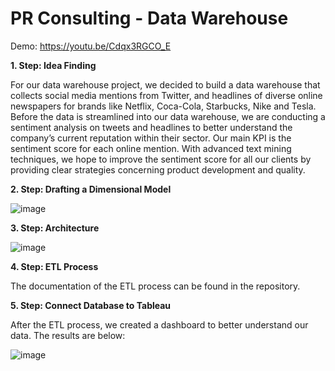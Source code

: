 # PR Consulting - Data Warehouse

Demo: https://youtu.be/Cdqx3RGCO_E

**1. Step: Idea Finding**

For our data warehouse project, we decided to build a data warehouse that collects social media mentions from Twitter, and headlines of diverse online newspapers for brands like Netflix, Coca-Cola, Starbucks, Nike and Tesla. Before the data is streamlined into our data warehouse, we are conducting a sentiment analysis on tweets and headlines to better understand the company’s current reputation within their sector. Our main KPI is the sentiment score for each online mention. With advanced text mining techniques, we hope to improve the sentiment score for all our clients by providing clear strategies concerning product development and quality.

**2. Step: Drafting a Dimensional Model**

![image](https://user-images.githubusercontent.com/49343277/116906440-43168100-ac0e-11eb-9567-8ac814d99e73.png)

**3. Step: Architecture**

![image](https://user-images.githubusercontent.com/49343277/116906539-65100380-ac0e-11eb-9e5d-6781387304bc.png)

**4. Step: ETL Process**

The documentation of the ETL process can be found in the repository. 

**5. Step: Connect Database to Tableau**

After the ETL process, we created a dashboard to better understand our data. 
The results are below: 

![image](https://user-images.githubusercontent.com/49343277/116906814-b7512480-ac0e-11eb-8550-ce0648b059fc.png)
